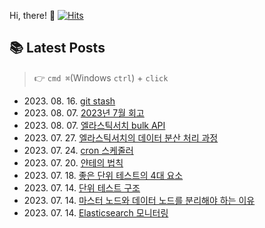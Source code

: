 
Hi, there! 👋
[![Hits](https://hits.seeyoufarm.com/api/count/incr/badge.svg?url=https%3A%2F%2Fgithub.com%2Fgoldcrestwilma%2Fhit-counter&count_bg=%2379C83D&title_bg=%23555555&icon=github.svg&icon_color=%23E7E7E7&title=hits&edge_flat=false)](https://hits.seeyoufarm.com)


## 📚 Latest Posts
> 👉 `cmd ⌘`(Windows `ctrl`) + `click`
<ul>
<li>2023. 08. 16. <a target='_blank' href="https://velog.io/@minkyu__k/git-stash">git stash</a></li><li>2023. 08. 07. <a target='_blank' href="https://velog.io/@minkyu__k/2023%EB%85%84-7%EC%9B%94-%ED%9A%8C%EA%B3%A0">2023년 7월 회고</a></li><li>2023. 08. 07. <a target='_blank' href="https://velog.io/@minkyu__k/%EC%97%98%EB%9D%BC%EC%8A%A4%ED%8B%B1%EC%84%9C%EC%B9%98-bulk-API">엘라스틱서치 bulk API</a></li><li>2023. 07. 27. <a target='_blank' href="https://velog.io/@minkyu__k/%EC%97%98%EB%9D%BC%EC%8A%A4%ED%8B%B1%EC%84%9C%EC%B9%98%EC%9D%98-%EB%8D%B0%EC%9D%B4%ED%84%B0-%EB%B6%84%EC%82%B0-%EC%B2%98%EB%A6%AC-%EA%B3%BC%EC%A0%95">엘라스틱서치의 데이터 분산 처리 과정</a></li><li>2023. 07. 24. <a target='_blank' href="https://velog.io/@minkyu__k/cron-%EC%8A%A4%EC%BC%80%EC%A4%84%EB%9F%AC">cron 스케줄러</a></li><li>2023. 07. 20. <a target='_blank' href="https://velog.io/@minkyu__k/%EC%96%80%ED%85%8C%EC%9D%98-%EB%B2%95%EC%B9%99">얀테의 법칙</a></li><li>2023. 07. 18. <a target='_blank' href="https://velog.io/@minkyu__k/%EC%A2%8B%EC%9D%80-%EB%8B%A8%EC%9C%84-%ED%85%8C%EC%8A%A4%ED%8A%B8%EC%9D%98-4%EB%8C%80-%EC%9A%94%EC%86%8C">좋은 단위 테스트의 4대 요소</a></li><li>2023. 07. 14. <a target='_blank' href="https://velog.io/@minkyu__k/%EB%8B%A8%EC%9C%84-%ED%85%8C%EC%8A%A4%ED%8A%B8-%EA%B5%AC%EC%A1%B0">단위 테스트 구조</a></li><li>2023. 07. 14. <a target='_blank' href="https://velog.io/@minkyu__k/%EB%A7%88%EC%8A%A4%ED%84%B0-%EB%85%B8%EB%93%9C%EC%99%80-%EB%8D%B0%EC%9D%B4%ED%84%B0-%EB%85%B8%EB%93%9C%EB%A5%BC-%EB%B6%84%EB%A6%AC%ED%95%B4%EC%95%BC-%ED%95%98%EB%8A%94-%EC%9D%B4%EC%9C%A0">마스터 노드와 데이터 노드를 분리해야 하는 이유</a></li><li>2023. 07. 14. <a target='_blank' href="https://velog.io/@minkyu__k/Elasticsearch-%EB%AA%A8%EB%8B%88%ED%84%B0%EB%A7%81">Elasticsearch 모니터링</a></li></ul>